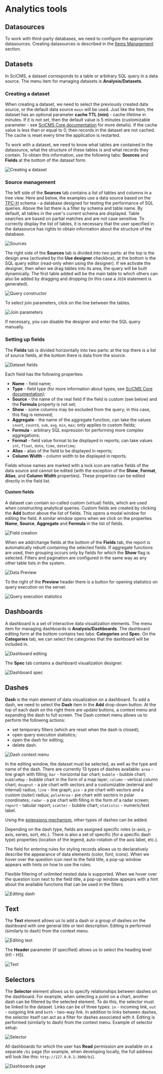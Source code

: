# Analytics tools

## Datasources

To work with third-party databases, we need to configure the appropriate datasources.
Creating datasources is described in the [Items Management](item_management.md) section.

## Datasets

In SciCMS, a dataset corresponds to a table or arbitrary SQL query in a data source.
The menu item for managing datasets is **Analysis/Datasets**.

### Creating a dataset

When creating a dataset, we need to select the previously created data source, or the default data source `main` will be used.
Just like the Item, the dataset has an optional parameter **cache TTL (min)** - cache lifetime in minutes.
If it is not set, then the default value is 5 minutes (customizable parameter - see [SciCMS Core documentation](https://github.com/borisblack/scicms-core/blob/main/docs/analytics.md "Analytics tools") for more details).
If the cache value is less than or equal to 0, then records in the dataset are not cached. The cache is reset every time the application is restarted.

To work with a dataset, we need to know what tables are contained in the datasource, what the structure of these tables is and what records they contain.
To obtain this information, use the following tabs: **Sources** and **Fields** at the bottom of the dataset form.

![Creating a dataset](img/dataset_creating.png "Creating a dataset")

### Source management

The left side of the **Sources** tab contains a list of tables and columns in a tree view.
Here and below, the examples use a data source based on the [TPC-H](https://www.tpc.org/tpch) schema - a database designed for testing the performance of SQL queries.
Above the list there is a filter by schema and table name. By default, all tables in the user's current schema are displayed.
Table searches are based on partial matches and are not case sensitive.
To correctly display the list of tables, it is necessary that the user specified in the datasource has rights to obtain information about the structure of the database.

![Sources](img/sources.png "Sources")

The right side of the **Sources** tab is divided into two parts: at the top is the design area (activated by the **Use designer** checkbox), at the bottom is the SQL query editor (read-only when using the designer).
If we activate the designer, then when we drag tables into its area, the query will be built dynamically.
The first table added will be the main table to which others can also be added by dragging and dropping (in this case a `JOIN` statement is generated).

![Query constructor](img/sources_constructor.png "Query constructor")

To select join parameters, click on the line between the tables.

![Join parameters](img/join_params.png "Join parameters")

If necessary, you can disable the designer and enter the SQL query manually.

### Setting up fields

The **Fields** tab is divided horizontally into two parts: at the top there is a list of source fields, at the bottom there is data from the source.

![Dataset fields](img/dataset_fields.png "Dataset fields")

Each field has the following properties:
- **Name** - field name;
- **Type** - field type (for more information about types, see [SciCMS Core documentation](https://github.com/borisblack/scicms-core/blob/main/docs/ru/analytics.md "Analytics tools "));
- **Source** - the name of the real field if the field is custom (see below) and the **Formula** property is not set;
- **Show** - some columns may be excluded from the query; in this case, this flag is removed;
- **Aggregate** - the name of the aggregate function, can take the values ​​`count`, `countd`, `sum`, `avg`, `min`, `max`; only applies to custom fields;
- **Formula** - arbitrary SQL expression for performing more complex aggregations;
- **Format** - field value format to be displayed in reports; can take values ​​`int`, `float`, `date`, `time`, `datetime`;
- **Alias** - alias of the field to be displayed in reports;
- **Column Width** - column width to be displayed in reports.

Fields whose names are marked with a lock icon are native fields of the data source and cannot be edited (with the exception of the **Show**, **Format**, **Alias**, and **Column Width** properties).
These properties can be edited directly in the field list.

#### Custom fields

A dataset can contain so-called custom (virtual) fields, which are used when constructing analytical queries.
Custom fields are created by clicking the **Add** button above the list of fields. This opens a modal window for editing the field.
A similar window opens when we click on the properties **Name**, **Source**, **Aggregate** and **Formula** in the list of fields.

![Field creation](img/dataset_field_creating.png "Field creation")

When we add/change fields at the bottom of the **Fields** tab, the report is automatically rebuilt containing the selected fields.
If aggregate functions are used, then grouping occurs only by fields for which the **Show** flag is selected.
Filters and pagination are configured in the same way as any other table lists in the system.

![Data Preview](img/fields_data_preview.png "Data Preview")

To the right of the **Preview** header there is a button for opening statistics on query execution on the server.

![Query execution statistics](img/query_statistic.png "Query execution statistics")

## Dashboards

A dashboard is a set of interactive data visualization elements.
The menu item for managing dashboards is **Analysis/Dashboards**.
The dashboard editing form at the bottom contains two tabs: **Categories** and **Spec**.
On the **Categories** tab, we can select the categories that the dashboard will be included in.

![Dashboard editing](img/dashboard_editing.png "Dashboard editing")

The **Spec** tab contains a dashboard visualization designer.

![Dashboard spec](img/dashboard_spec.png "Dashboard spec")

## Dashes

**Dash** is the main element of data visualization on a dashboard.
To add a dash, we need to select the **Dash** item in the **Add** drop-down button.
At the top of each dash on the right there are update buttons, a context menu and expanding the dash to full screen.
The Dash context menu allows us to perform the following actions:
- set temporary filters (which are reset when the dash is closed);
- open query execution statistics;
- open the dash for editing;
- delete dash.

![Dash context menu](img/dash_context_menu.png "Dash context menu")

In the editing window, the dataset must be selected, as well as the type and name of the dash.
There are currently 13 types of dashes available:
`area` - line graph with filling;
`bar` - horizontal bar chart;
`bubble` - bubble chart;
`bubbleMap` - bubble chart in the form of a map layer;
`column` - vertical column chart;
`dougnut` - a pie chart with sectors and a customizable (external and internal) radius;
`line` - line graph;
`pie` - a pie chart with sectors and a custom (outer) radius;
`polarArea` - pie chart with sectors in polar coordinates;
`radar` - a pie chart with filling in the form of a radar screen;
`report` - tabular report;
`scatter` - bubble chart;
`statistic` - numeric/text label.

Using the [extensions mechanism](extensions.md), other types of dashes can be added.

Depending on the dash type, fields are assigned specific roles (x-axis, y-axis, series, sort, etc.).
There is also a set of specific (for a specific dash type) properties (location of the legend, auto-rotation of the axis label, etc.).

The field for entering rules for styling records allows us to declaratively describe the appearance of data elements (color, font, icons).
When we hover over the question icon next to the field title, a pop-up window appears with hints on how to use the rules.

Flexible filtering of unlimited nested data is supported.
When we hover over the question icon next to the field title, a pop-up window appears with a hint about the available functions that can be used in the filters.

![Editing dash](img/dash_editing.png "Editing dash")

## Text

The **Text** element allows us to add a dash or a group of dashes on the dashboard with one general title or text description.
Editing is performed (similarly to dash) from the context menu.

![Editing text](img/text_editing.png "Editing text")

The **Header** parameter (if specified) allows us to select the heading level (H1 - H5).

![Text](img/text.png "Text")

## Selectors

The **Selector** element allows us to specify relationships between dashes on the dashboard.
For example, when selecting a point on a chart, another dash can be filtered by the selected element.
To do this, the selector must be linked to the dataset.
Links can be of three types: `in` - incoming link, `out` - outgoing link and `both` - two-way link.
In addition to links between dashes, ​​the selector itself can act as a filter for dashes associated with it.
Editing is performed (similarly to dash) from the context menu.
Example of selector setup:

![Selector](img/selector.png "Selector")

All dashboards for which the user has **Read** permission are available on a separate `/bi` page (for example, when developing locally, the full address will look like this: `http://127.0.0.1:3000/bi`).

![Dashboards page](img/bi_page.png "Dashboards page")